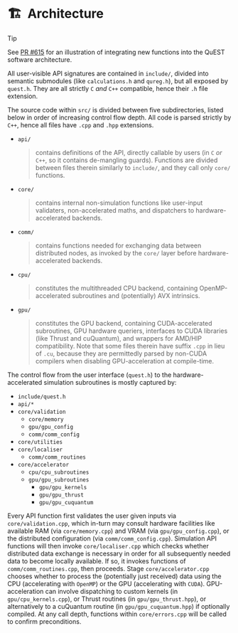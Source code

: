 # 🏗️  Architecture

<!--
  Explanation of QuEST's software architecture
  (this comment must be under the title for valid doxygen rendering)
  
  @author Tyson Jones
-->

> [!TIP]
> See [PR #615](https://github.com/QuEST-Kit/QuEST/pull/615) for an illustration of integrating 
> new functions into the QuEST software architecture.

All user-visible API signatures are contained in `include/`, divided into semantic submodules (like `calculations.h` and `qureg.h`), but all exposed by `quest.h`. They are all strictly `C` _and_ `C++` compatible, hence their `.h` file extension.

The source code within `src/` is divided between five subdirectories, listed below in order of increasing control flow depth. All code is parsed strictly by `C++`, hence all files have `.cpp` and `.hpp` extensions.
- `api/` 
  > contains definitions of the API, directly callable by users (in `C` _or_ `C++`, so it contains de-mangling guards). Functions are divided between files therein similarly to `include/`, and they call only `core/` functions.
- `core/`
  > contains internal non-simulation functions like user-input validaters, non-accelerated maths, and dispatchers to hardware-accelerated backends.
- `comm/` 
  > contains functions needed for exchanging data between distributed nodes, as invoked by the `core/` layer before hardware-accelerated backends.
- `cpu/` 
  > constitutes the multithreaded CPU backend, containing OpenMP-accelerated subroutines and (potentially) AVX intrinsics.
- `gpu/` 
  > constitutes the GPU backend, containing CUDA-accelerated subroutines, GPU hardware queriers, interfaces to CUDA libraries (like Thrust and cuQuantum), and wrappers for AMD/HIP compatibility. Note that some files therein have suffix `.cpp` in lieu of `.cu`, because they are permittedly parsed by non-CUDA compilers when disabling GPU-acceleration at compile-time.

The control flow from the user interface (`quest.h`) to the hardware-accelerated simulation subroutines is mostly captured by:

- `include/quest.h`
- `api/*`
- `core/validation`
  - `core/memory`
  - `gpu/gpu_config`
  - `comm/comm_config`
- `core/utilities`
- `core/localiser`
  - `comm/comm_routines`
- `core/accelerator`
  - `cpu/cpu_subroutines`
  - `gpu/gpu_subroutines`
    - `gpu/gpu_kernels`
    - `gpu/gpu_thrust`
    - `gpu/gpu_cuquantum`


Every API function first validates the user given inputs via `core/validation.cpp`, which in-turn may consult hardware facilities like available RAM (via `core/memory.cpp`) and VRAM (via `gpu/gpu_config.cpp`), or the distributed configuration (via `comm/comm_config.cpp`). Simulation API functions will then invoke `core/localiser.cpp` which checks whether distributed data exchange is necessary in order for all subsequently needed data to become locally available. If so, it invokes functions of `comm/comm_routines.cpp`, then proceeds. Stage `core/accelerator.cpp` chooses whether to process the (potentially just received) data using the CPU (accelerating with `OpenMP`) or the GPU (accelerating with `CUDA`). GPU-acceleration can involve dispatching to custom kernels (in `gpu/cpu_kernels.cpp`), or Thrust routines (in `gpu/gpu_thrust.hpp`), or alternatively to a cuQuantum routine (in `gpu/gpu_cuquantum.hpp`) if optionally compiled. At any call depth, functions within `core/errors.cpp` will be called to confirm preconditions.